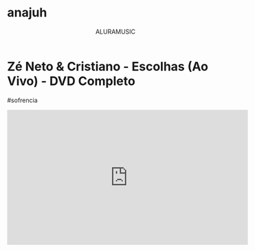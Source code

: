 # anajuh
<body> 

<header>ALURAMUSIC</header>




<h1> Zé Neto & Cristiano - Escolhas (Ao Vivo) - DVD Completo</h1>
<P>#sofrencia</P>

<iframe width="560" height="315" src="https://www.youtube.com/embed/uIxl-kFVNQs?si=E9CAAy65KyJ849XA" title="YouTube video player" frameborder="0" allow="accelerometer; autoplay; clipboard-write; encrypted-media; gyroscope; picture-in-picture; web-share" referrerpolicy="strict-origin-when-cross-origin" allowfullscreen></iframe>
</body>
